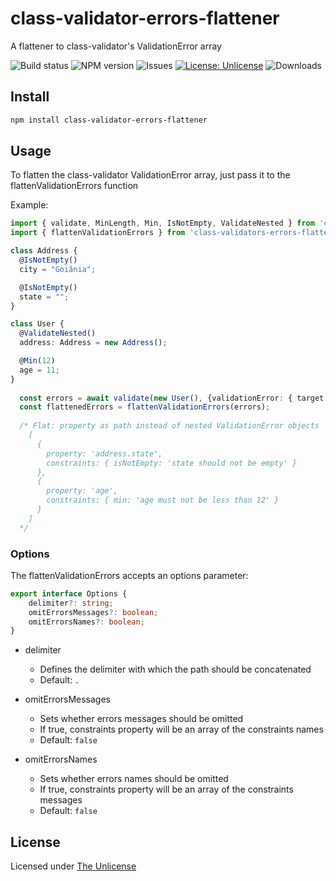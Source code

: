 # class-validator-errors-flattener

A flattener to class-validator's ValidationError array

![Build status](https://github.com/nickolascarlos/class-validator-errors-flattener/workflows/Testing/badge.svg)
![NPM version](https://badge.fury.io/js/class-validator-errors-flattener.svg)
![Issues](https://img.shields.io/bitbucket/issues/nickolascarlos/class-validator-errors-flattener)
[![License: Unlicense](https://img.shields.io/badge/license-Unlicense-blue.svg)](http://unlicense.org/)
![Downloads](https://img.shields.io/npm/dm/class-validator-errors-flattener)

## Install

```sh
npm install class-validator-errors-flattener
```

## Usage

To flatten the class-validator ValidationError array, just pass it to the flattenValidationErrors function

Example:
```ts
import { validate, MinLength, Min, IsNotEmpty, ValidateNested } from 'class-validator';
import { flattenValidationErrors } from 'class-validators-errors-flattener'

class Address {
  @IsNotEmpty()
  city = "Goiânia";

  @IsNotEmpty()
  state = "";
}

class User {
  @ValidateNested()
  address: Address = new Address();

  @Min(12)
  age = 11;
}
  
  const errors = await validate(new User(), {validationError: { target: false, value: false } });
  const flattenedErrors = flattenValidationErrors(errors);
  
  /* Flat: property as path instead of nested ValidationError objects
    [
      {
        property: 'address.state',
        constraints: { isNotEmpty: 'state should not be empty' }
      },
      {
        property: 'age',
        constraints: { min: 'age must not be less than 12' }
      }
    ]
  */

```

### Options

The flattenValidationErrors accepts an options parameter:

```ts
export interface Options {
    delimiter?: string;
    omitErrorsMessages?: boolean;
    omitErrorsNames?: boolean;
}
```

- delimiter
  - Defines the delimiter with which the path should be concatenated
  - Default: ```.```

- omitErrorsMessages
  - Sets whether errors messages should be omitted
  - If true, constraints property will be an array of the constraints names
  - Default: ```false```

- omitErrorsNames
  - Sets whether errors names should be omitted
  - If true, constraints property will be an array of the constraints messages
  - Default: ```false```

## License
Licensed under [The Unlicense](LICENSE)
